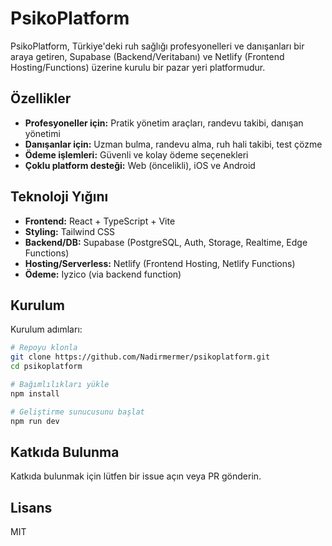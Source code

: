 # PsikoPlatform

PsikoPlatform, Türkiye'deki ruh sağlığı profesyonelleri ve danışanları bir araya getiren, Supabase (Backend/Veritabanı) ve Netlify (Frontend Hosting/Functions) üzerine kurulu bir pazar yeri platformudur.

## Özellikler

- **Profesyoneller için:** Pratik yönetim araçları, randevu takibi, danışan yönetimi
- **Danışanlar için:** Uzman bulma, randevu alma, ruh hali takibi, test çözme
- **Ödeme işlemleri:** Güvenli ve kolay ödeme seçenekleri
- **Çoklu platform desteği:** Web (öncelikli), iOS ve Android

## Teknoloji Yığını

- **Frontend:** React + TypeScript + Vite
- **Styling:** Tailwind CSS
- **Backend/DB:** Supabase (PostgreSQL, Auth, Storage, Realtime, Edge Functions)
- **Hosting/Serverless:** Netlify (Frontend Hosting, Netlify Functions)
- **Ödeme:** Iyzico (via backend function)

## Kurulum

Kurulum adımları:

```bash
# Repoyu klonla
git clone https://github.com/Nadirmermer/psikoplatform.git
cd psikoplatform

# Bağımlılıkları yükle
npm install

# Geliştirme sunucusunu başlat
npm run dev
```

## Katkıda Bulunma

Katkıda bulunmak için lütfen bir issue açın veya PR gönderin.

## Lisans

MIT